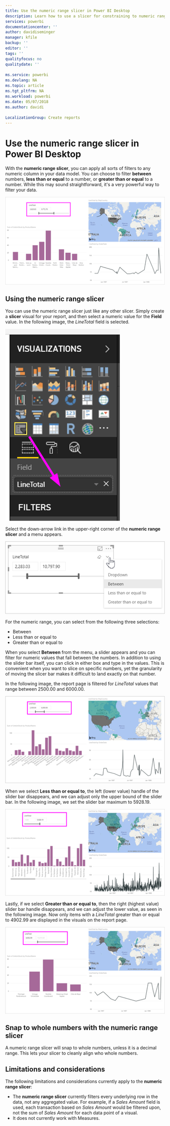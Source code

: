 ```yaml
---
title: Use the numeric range slicer in Power BI Desktop
description: Learn how to use a slicer for constraining to numeric ranges in Power BI Desktop
services: powerbi
documentationcenter: ''
author: davidiseminger
manager: kfile
backup: ''
editor: ''
tags: ''
qualityfocus: no
qualitydate: ''

ms.service: powerbi
ms.devlang: NA
ms.topic: article
ms.tgt_pltfrm: NA
ms.workload: powerbi
ms.date: 05/07/2018
ms.author: davidi

LocalizationGroup: Create reports
---
```

# Use the numeric range slicer in Power BI Desktop
With the **numeric range slicer**, you can apply all sorts of filters to any numeric column in your data model. You can choose to filter **between** numbers, **less than or equal** to a number, or **greater than or equal** to a number. While this may sound straightforward, it's a very powerful way to filter your data.

![Visual with numeric range slicer](media/desktop-slicer-numeric-range/desktop-slicer-numeric-range-0.png)

## Using the numeric range slicer
You can use the numeric range slicer just like any other slicer. Simply create a **slicer** visual for your report, and then select a numeric value for the **Field** value. In the following image, the *LineTotal* field is selected.

![Create a numeric range slicer](media/desktop-slicer-numeric-range/desktop-slicer-numeric-range-1-create.png)

Select the down-arrow link in the upper-right corner of the **numeric range slicer** and a menu appears.

![Numeric range slicer menu](media/desktop-slicer-numeric-range/desktop-slicer-numeric-range-2-between.png)

For the numeric range, you can select from the following three selections:

* Between
* Less than or equal to
* Greater than or equal to

When you select **Between** from the menu, a slider appears and you can filter for numeric values that fall between the numbers. In addition to using the slider bar itself, you can click in either box and type in the values. This is convenient when you want to slice on specific numbers, yet the granularity of moving the slicer bar makes it difficult to land exactly on that number.

In the following image, the report page is filtered for *LineTotal* values that range between 2500.00 and 6000.00.

![Numeric range slicer with Between](media/desktop-slicer-numeric-range/desktop-slicer-numeric-range-3-between-range.png)

When we select **Less than or equal to**, the left (lower value) handle of the slider bar disappears, and we can adjust only  the upper bound of the slider bar. In the following image, we set the slider bar maximum to 5928.19.

![Numeric range slicer with Less than](media/desktop-slicer-numeric-range/desktop-slicer-numeric-range-4-less-than.png)

Lastly, if we select **Greater than or equal to**, then the right (highest value) slider bar handle disappears, and we can adjust the lower value, as seen in the following image. Now only items with a *LineTotal* greater than or equal to 4902.99 are displayed in the visuals on the report page.

![Numeric range slicer with Greater than](media/desktop-slicer-numeric-range/desktop-slicer-numeric-range-5-greater-than.png)

## Snap to whole numbers with the numeric range slicer

A numeric range slicer will snap to whole numbers, unless it is a decimal range. This lets your slicer to cleanly align who whole numbers. 


## Limitations and considerations
The following limitations and considerations currently apply to the **numeric range slicer**:

* The **numeric range slicer** currently filters every underlying row in the data, not any aggregated value. For example, if a *Sales Amount* field is used, each transaction based on *Sales Amount* would be filtered upon, not the sum of *Sales Amount* for each data point of a visual.
* It does not currently work with Measures.
